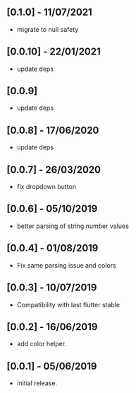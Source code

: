 ## [0.1.0] - 11/07/2021

* migrate to null safety

## [0.0.10] - 22/01/2021

* update deps

## [0.0.9]

* update deps

## [0.0.8] - 17/06/2020

* update deps

## [0.0.7] - 26/03/2020

* fix dropdown button

## [0.0.6] - 05/10/2019

* better parsing of string number values

## [0.0.4] - 01/08/2019

* Fix same parsing issue and colors

## [0.0.3] - 10/07/2019

* Compatibility with last flutter stable

## [0.0.2] - 16/06/2019

* add color helper.

## [0.0.1] - 05/06/2019

* initial release.
